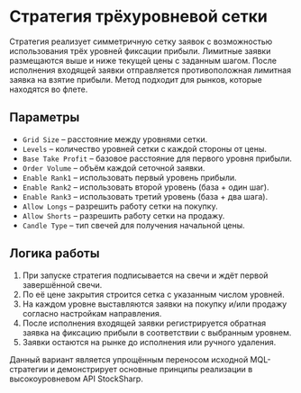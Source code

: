 # Стратегия трёхуровневой сетки

Стратегия реализует симметричную сетку заявок с возможностью использования
трёх уровней фиксации прибыли. Лимитные заявки размещаются выше и ниже текущей
цены с заданным шагом. После исполнения входящей заявки отправляется
противоположная лимитная заявка на взятие прибыли. Метод подходит для рынков,
которые находятся во флете.

## Параметры

- `Grid Size` – расстояние между уровнями сетки.
- `Levels` – количество уровней сетки с каждой стороны от цены.
- `Base Take Profit` – базовое расстояние для первого уровня прибыли.
- `Order Volume` – объём каждой сеточной заявки.
- `Enable Rank1` – использовать первый уровень прибыли.
- `Enable Rank2` – использовать второй уровень (база + один шаг).
- `Enable Rank3` – использовать третий уровень (база + два шага).
- `Allow Longs` – разрешить работу сетки на покупку.
- `Allow Shorts` – разрешить работу сетки на продажу.
- `Candle Type` – тип свечей для получения начальной цены.

## Логика работы

1. При запуске стратегия подписывается на свечи и ждёт первой завершённой свечи.
2. По её цене закрытия строится сетка с указанным числом уровней.
3. На каждом уровне выставляются заявки на покупку и/или продажу согласно
   настройкам направления.
4. После исполнения входящей заявки регистрируется обратная заявка на
   фиксацию прибыли в соответствии с выбранным уровнем.
5. Заявки остаются на рынке до исполнения или ручного удаления.

Данный вариант является упрощённым переносом исходной MQL-стратегии и демонстрирует
основные принципы реализации в высокоуровневом API StockSharp.
